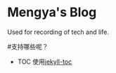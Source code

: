 # Mengya's Blog
Used for recording of tech and life.

#支持哪些呢？
- TOC 使用[jekyll-toc](https://github.com/toshimaru/jekyll-toc)
